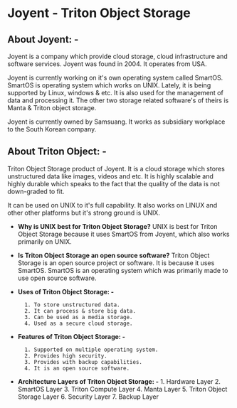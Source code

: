 ﻿# Joyent - Triton Object Storage

## About Joyent: -
Joyent is a company which provide cloud storage, cloud infrastructure and software services. Joyent was found in 2004. It operates from USA.

Joyent is currently working on it's own operating system called SmartOS. SmartOS is operating system which works on UNIX. Lately, it is being supported by Linux, windows & etc. It is also used for the management of data and processing it. The other two storage related software's of theirs is Manta & Triton object storage.

Joyent is currently owned by Samsuang. It works as subsidiary workplace to the South Korean company.

## About Triton Object: -
Triton Object Storage product of Joyent. It is a cloud storage which stores unstructured data like images, videos and etc. It is highly scalable and highly durable which speaks to the fact that the quality of the data is not down-graded to fit.

It can be used on UNIX to it's full capability. It also works on LINUX and other other platforms but it's strong ground is UNIX.

 * **Why is UNIX best for Triton Object Storage?**
        UNIX is best for Triton Object Storage because it uses SmartOS from Joyent, which also works primarily on UNIX.
        
 * **Is Triton Object Storage an open source software?**
        Triton Object Storage is an open source project or software. It is because it uses SmartOS. SmartOS is an operating system which was primarily made to use open source software.
        
 * **Uses of Triton Object Storage: -**

         1. To store unstructured data.
         2. It can process & store big data.
         3. Can be used as a media storage.
         4. Used as a secure cloud storage.
      
 * **Features of Triton Object Storage: -**
 
         1. Supported on multiple operating system.
         2. Provides high security.
         3. Provides with backup capabilities.
         4. It is an open source software.
       
 * **Architecture Layers of Triton Object Storage: -**
       1. Hardware Layer
       2. SmartOS Layer
       3. Triton Compute Layer
       4. Manta Layer 
       5. Triton Object Storage Layer
       6. Security Layer
       7. Backup Layer

